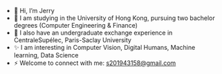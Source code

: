- 👋 Hi, I’m Jerry
- 👀 I am studying in the University of Hong Kong, pursuing two bachelor degrees (Computer Engineering & Finance)
- 👀 I also have an undergraduate exchange experience in CentraleSupélec, Paris-Saclay University
- ✨ I am interesting in Computer Vision, Digital Humans, Machine learning, Data Science
- ⚡ Welcome to connect with me: s201943158@gmail.com

